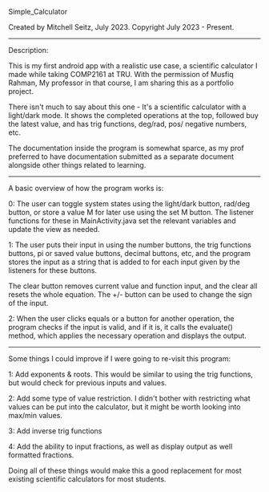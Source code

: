 Simple_Calculator

Created by Mitchell Seitz, July 2023.
Copyright July 2023 - Present. 
__________________________________________________________________________

Description:

This is my first android app with a realistic use case, a scientific 
calculator I made while taking COMP2161 at TRU. With the permission 
of Musfiq Rahman, My professor in that course, I am sharing this as 
a portfolio project. 

There isn't much to say about this one - It's a scientific calculator
with a light/dark mode. It shows the completed operations at the top,
followed buy the latest value, and has trig functions, deg/rad, pos/
negative numbers, etc. 

The documentation inside the program is somewhat sparce, as my prof 
preferred to have documentation submitted as a separate document
alongside other things related to learning.
__________________________________________________________________________

A basic overview of how the program works is:

0: The user can toggle system states using the light/dark 
button, rad/deg button, or store a value M for later use 
using the set M button. The listener functions for these in 
MainActivity.java set the relevant variables and update the 
view as needed.

1: The user puts their input in using the number buttons, the 
trig functions buttons, pi or saved value buttons, decimal buttons, 
etc, and the program stores the input as a string that is added to for 
each input given by the listeners for these buttons.

The clear button removes current value and function input, and 
the clear all resets the whole equation. The +/- button can be 
used to change the sign of the input.

2: When the user clicks equals or a button for another operation, 
the program checks if the input is valid, and if it is, it calls 
the evaluate() method, which applies the necessary operation and 
displays the output. 
__________________________________________________________________________

Some things I could improve if I were going to re-visit this program:

1: Add exponents & roots. This would be similar to using the trig functions, 
but would check for previous inputs and values. 

2: Add some type of value restriction. I didn't bother with restricting 
what values can be put into the calculator, but it might be worth looking 
into max/min values. 

3: Add inverse trig functions

4: Add the ability to input fractions, as well as display output as well 
formatted fractions. 

Doing all of these things would make this a good replacement for most 
existing scientific calculators for most students.
